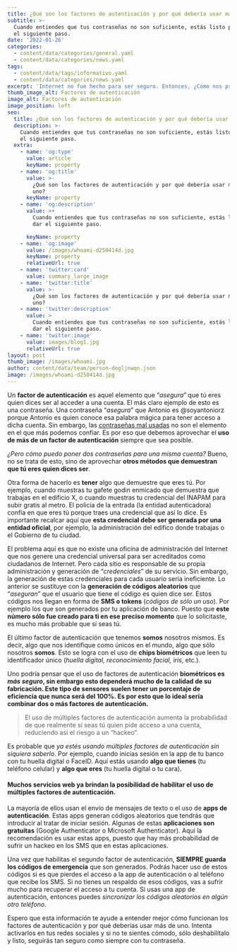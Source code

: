 ```yaml
---
title: ¿Qué son los factores de autenticación y por qué debería usar más de uno?
subtitle: >-
  Cuando entiendes que tus contraseñas no son suficiente, estás listo para dar
  el siguiente paso.
date: '2022-01-26'
categories:
  - content/data/categories/general.yaml
  - content/data/categories/news.yaml
tags:
  - content/data/tags/informativo.yaml
  - content/data/categories/news.yaml
excerpt: 'Internet no fue hecho para ser seguro. Entonces, ¿Cómo nos protegemos?'
thumb_image_alt: Factores de autenticación
image_alt: Factores de autenticación
image_position: left
seo:
  title: ¿Qué son los factores de autenticación y por qué debería usar más de uno?
  description: >-
    Cuando entiendes que tus contraseñas no son suficiente, estás listo para dar
    el siguiente paso.
  extra:
    - name: 'og:type'
      value: article
      keyName: property
    - name: 'og:title'
      value: >-
        ¿Qué son los factores de autenticación y por qué debería usar más de
        uno?
      keyName: property
    - name: 'og:description'
      value: >+
        Cuando entiendes que tus contraseñas no son suficiente, estás listo para
        dar el siguiente paso.

      keyName: property
    - name: 'og:image'
      value: /images/whoami-d250414d.jpg
      keyName: property
      relativeUrl: true
    - name: 'twitter:card'
      value: summary_large_image
    - name: 'twitter:title'
      value: >-
        ¿Qué son los factores de autenticación y por qué debería usar más de
        uno?
    - name: 'twitter:description'
      value: >
        Cuando entiendes que tus contraseñas no son suficiente, estás listo para
        dar el siguiente paso.
    - name: 'twitter:image'
      value: images/blog1.jpg
      relativeUrl: true
layout: post
thumb_image: /images/whoami.jpg
author: content/data/team/person-degljnwqn.json
image: /images/whoami-d250414d.jpg
---
```

Un **factor de autenticación** es aquel elemento que “*asegura*” que tú eres quien dices ser al acceder a una cuenta. El más claro ejemplo de esto es una contraseña. Una contraseña “*asegura*” que Antonio es @soyantoniorz porque Antonio es quien conoce esa palabra mágica para tener acceso a dicha cuenta. Sin embargo, las [contraseñas mal usadas](https://soyantoniorz.com/blog/password-seguro/) no son el elemento en el que más podemos confiar. Es por eso que debemos aprovechar el **uso de más de un factor de autenticación** siempre que sea posible.

*¿Pero cómo puedo poner dos contraseñas para una misma cuenta?* Bueno, no se trata de esto, sino de aprovechar **otros métodos que demuestran que tú eres quien dices ser**.

Otra forma de hacerlo es **tener** algo que demuestre que eres tú. Por ejemplo, cuando muestras tu gafete godin enmicado que demuestra que trabajas en el edificio X, o cuando muestras tu credencial del INAPAM para subir gratis al metro. El policía de la entrada (la entidad autenticadora) confía en que eres tú porque traes una credencial que así lo dice. Es importante recalcar aquí que **esta credencial debe ser generada por una entidad oficial**, por ejemplo, la administración del edifico donde trabajas o el Gobierno de tu ciudad.

El problema aquí es que no existe una oficina de administración del Internet que nos genere una credencial universal para ser acreditados como ciudadanos de Internet. Pero cada sitio es responsable de su propia administración y generación de “*credenciales*” de su servicio. Sin embargo, la generación de estas credenciales para cada usuario sería ineficiente. Lo anterior se sustituye con la **generación de códigos aleatorios** que “*aseguran*” que el usuario que tiene el código es quien dice ser. Estos códigos nos llegan en forma de **SMS o tokens** (*códigos de sólo un uso*). Por ejemplo los que son generados por tu aplicación de banco. Puesto que **este número sólo fue creado para ti en ese preciso momento** que lo solicitaste, es mucho más probable que sí seas tú.

El último factor de autenticación que tenemos **somos** nosotros mismos. Es decir, algo que nos identifique como únicos en el mundo, algo que sólo nosotros **somos**. Esto se logra con el uso de **chips biométricos** que leen tu identificador único (*huella digital, reconocimiento facial, iris*, etc.).

Uno podría pensar que el uso de factores de autenticación **biométricos es *más seguro*, sin embargo esto dependerá mucho de la calidad de su fabricación. Este tipo de sensores suelen tener un porcentaje de eficiencia que nunca será del 100%. Es por esto que lo ideal sería combinar dos o más factores de autenticación.**

> El uso de múltiples factores de autenticación aumenta la probabilidad de que realmente sí seas tú quien pide acceso a una cuenta, reduciendo así el riesgo a un “hackeo”.

Es probable que *ya estés usando múltiples factores de autenticación sin siquiera saberlo*. Por ejemplo, cuando inicias sesión en la app de tu banco con tu huella digital o FaceID. Aquí estás usando **algo que tienes** (tu teléfono celular) y **algo que eres** (tu huella digital o tu cara).

#### Muchos servicios web ya brindan la posibilidad de habilitar el uso de múltiples factores de autenticación.

La mayoría de ellos usan el envío de mensajes de texto o el uso de **apps de autenticación**. Estas apps generan códigos aleatorios que tendrás que introducir al tratar de iniciar sesión. Algunas de estas **aplicaciones son gratuitas** (Google Authenticator o Microsoft Authenticator). Aquí la recomendación es usar estas apps, puesto que hay más probabilidad de sufrir un hackeo en los SMS que en estas aplicaciones.

Una vez que habilitas el segundo factor de autenticación, **SIEMPRE guarda los códigos de emergencia** que son generados. Podrás hacer uso de estos códigos si es que pierdes el acceso a la app de autenticación o al teléfono que recibe los SMS. Si no tienes un respaldo de esos códigos, vas a sufrir mucho para recuperar el acceso a tu cuenta. Si usas una app de autenticación, entonces puedes *sincronizar los códigos aleatorios en algún otro teléfono*.

Espero que esta información te ayude a entender mejor cómo funcionan los factores de autenticación y por qué deberías usar más de uno. Intenta activarlos en tus redes sociales y si no te sientes cómodo, sólo deshabilítalo y listo, seguirás tan seguro como siempre con tu contraseña.
